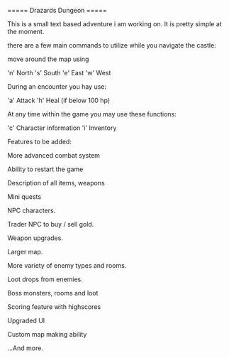 =====  Drazards Dungeon  =====

This is a small text based adventure i am working on. It is pretty simple at the moment.

there are a few main commands to utilize while you navigate the castle:

move around the map using

'n' North
's' South
'e' East
'w' West



During an encounter you hay use:

'a' Attack
'h' Heal (if below 100 hp)

At any time within the game you may use these functions:

'c' Character information
'i' Inventory



Features to be added:

More advanced combat system

Ability to restart the game

Description of all items, weapons

Mini quests

NPC characters.

Trader NPC to buy / sell gold.

Weapon upgrades.

Larger map.

More variety of enemy types and rooms.

Loot drops from enemies.

Boss monsters, rooms and loot

Scoring feature with highscores

Upgraded UI

Custom map making ability


...And more.
